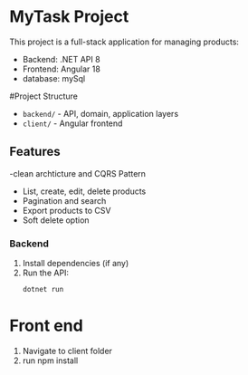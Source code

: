 # MyTask Project

This project is a full-stack application for managing products:
- Backend: .NET API 8
- Frontend: Angular 18
- database: mySql

 #Project Structure
- `backend/` - API, domain, application layers
- `client/` - Angular frontend

## Features
-clean archticture and CQRS Pattern
- List, create, edit, delete products
- Pagination and search
- Export products to CSV
- Soft delete option



### Backend
1. Install dependencies (if any)
2. Run the API:
   ```bash
   dotnet run

# Front end 
1. Navigate to client folder
2. run npm install
